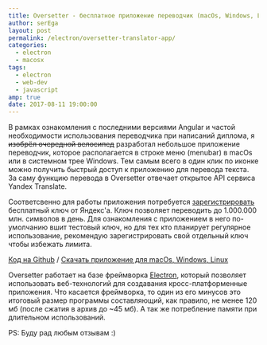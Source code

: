 ```yaml
---
title: Oversetter - бесплатное приложение переводчик (macOs, Windows, Linux)
author: serEga
layout: post
permalink: /electron/oversetter-translator-app/
categories:
  - electron
  - macosx
tags:
  - electron
  - web-dev
  - javascript
amp: true
date: 2017-08-11 19:00:00
---
```


В рамках ознакомления с последними версиями Angular и частой необходимости использования переводчика при написаний диплома, я <del>изобрёл очередной велосипед</del> разработал небольшое приложение переводчик, которое располагается в строке меню (menubar) в macOs или в системном трее Windows. Тем самым всего в один клик по иконке можно получить быстрый доступ к приложению для перевода текста. За саму функцию перевода в Oversetter отвечает открытое API сервиса Yandex Translate. 

<center>
  <amp-img src="https://4gray.github.io/oversetter/assets/screenshot-1.png" width="612" height="418" alt="бесплатное приложение переводчик" layout="responsive"></amp-img>
</center>

Соответсвенно для работы приложения потребуется [зарегистрировать](https://tech.yandex.com/translate/) бесплатный ключ от Яндекс'а. Ключ позволяет переводить до 1.000.000 млн. символов в день. Для ознакомления с приложением в него по-умолчанию вшит тестовый ключ, но для тех кто планирует регулярное использование, рекомендую зарегистрировать свой отдельный ключ чтобы избежать лимита.

[Код на Github](https://github.com/4gray/oversetter) / [Скачать приложение для macOs, Windows, Linux](https://4gray.github.io/oversetter/)

<center>
  <amp-img src="https://github.com/4gray/oversetter/raw/master/assets/icon.png" width="150" height="150" alt="иконка приложения"></amp-img>
</center>

Oversetter работает на базе фреймворка [Electron](https://electron.atom.io/), который позволяет использовать веб-технологий для создавания кросс-платформенные приложения. Что касается фреймворка, то один из его минусов это итоговый размер программы составляющий, как правило, не менее 120 мб (после сжатия в архив до ~45 мб). А так же потребление памяти при длительном использований.

PS: Буду рад любым отзывам :)
